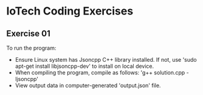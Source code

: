 # IoTech Coding Exercises

## Exercise 01

To run the program:
- Ensure Linux system has Jsoncpp C++ library installed. If not, use 'sudo apt-get install libjsoncpp-dev' to install on local device.
- When compiling the program, compile as follows: 'g++ solution.cpp -ljsoncpp'
- View output data in computer-generated 'output.json' file.
